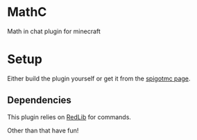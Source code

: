 # MathC
Math in chat plugin for minecraft

# Setup
Either build the plugin yourself or get it from the [spigotmc page](https://www.spigotmc.org/resources/mathc.100506/ "MathC").

## Dependencies
This plugin relies on [RedLib](https://github.com/Redempt/RedLib "RedLib") for commands.


Other than that have fun!

